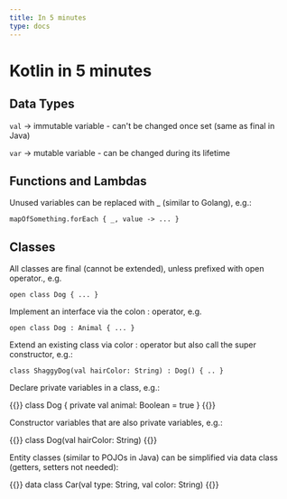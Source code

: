 ```yaml
---
title: In 5 minutes
type: docs
---
```


# Kotlin in 5 minutes

## Data Types

`val` -> immutable variable - can't be changed once set (same as final in Java)

`var` -> mutable variable - can be changed during its lifetime

## Functions and Lambdas

Unused variables can be replaced with _ (similar to Golang), e.g.:

`mapOfSomething.forEach { _, value -> ... }`

## Classes

All classes are final (cannot be extended), unless prefixed with open operator., e.g.

`open class Dog { ... }`

Implement an interface via the colon : operator, e.g.

`open class Dog : Animal { ... }`

Extend an existing class via color : operator but also call the super constructor, e.g.:

`class ShaggyDog(val hairColor: String) : Dog() { .. }`

Declare private variables in a class, e.g.:

{{<highlight kotlin>}}
class Dog {
    private val animal: Boolean = true
}
{{</highlight>}}

Constructor variables that are also private variables, e.g.:

{{<highlight kotlin>}}
class Dog(val hairColor: String)
{{</highlight>}}

Entity classes (similar to POJOs in Java) can be simplified via data class (getters, setters not needed):

{{<highlight kotlin>}}
data class Car(val type: String, val color: String)
{{</highlight>}}
